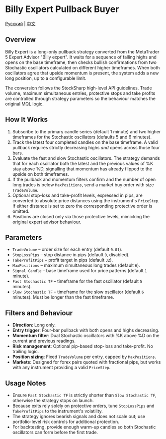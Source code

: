 # Billy Expert Pullback Buyer
[Русский](README_ru.md) | [中文](README_cn.md)

## Overview
Billy Expert is a long-only pullback strategy converted from the MetaTrader 5 Expert Advisor "Billy expert". It waits for a sequence of falling highs and opens on the base timeframe, then checks bullish confirmations from two Stochastic oscillators calculated on different higher timeframes. When both oscillators agree that upside momentum is present, the system adds a new long position, up to a configurable limit.

The conversion follows the StockSharp high-level API guidelines. Trade volume, maximum simultaneous entries, protective stops and take profits are controlled through strategy parameters so the behaviour matches the original MQL logic.

## How It Works
1. Subscribe to the primary candle series (default 1 minute) and two higher timeframes for the Stochastic oscillators (defaults 5 and 6 minutes).
2. Track the latest four completed candles on the base timeframe. A valid pullback requires strictly decreasing highs *and* opens across those four bars.
3. Evaluate the fast and slow Stochastic oscillators. The strategy demands that for each oscillator both the latest and the previous values of %K stay above %D, signalling that momentum has already flipped to the upside on both timeframes.
4. If the pullback and momentum filters confirm and the number of open long trades is below `MaxPositions`, send a market buy order with size `TradeVolume`.
5. Optional stop-loss and take-profit levels, expressed in pips, are converted to absolute price distances using the instrument's `PriceStep`. If either distance is set to zero the corresponding protective order is omitted.
6. Positions are closed only via those protective levels, mimicking the original expert advisor behaviour.

## Parameters
- `TradeVolume` – order size for each entry (default `0.01`).
- `StopLossPips` – stop distance in pips (default `0`, disabled).
- `TakeProfitPips` – profit target in pips (default `32`).
- `MaxPositions` – maximum simultaneous long trades (default `6`).
- `Signal Candle` – base timeframe used for price patterns (default `1` minute).
- `Fast Stochastic TF` – timeframe for the fast oscillator (default `5` minutes).
- `Slow Stochastic TF` – timeframe for the slow oscillator (default `6` minutes). Must be longer than the fast timeframe.

## Filters and Behaviour
- **Direction**: Long only.
- **Entry trigger**: Four-bar pullback with both opens and highs decreasing.
- **Momentum filter**: Dual Stochastic oscillators with %K above %D on the current and previous readings.
- **Risk management**: Optional pip-based stop-loss and take-profit. No trailing logic.
- **Position sizing**: Fixed `TradeVolume` per entry, capped by `MaxPositions`.
- **Markets**: Designed for forex pairs quoted with fractional pips, but works with any instrument providing a valid `PriceStep`.

## Usage Notes
- Ensure `Fast Stochastic TF` is strictly shorter than `Slow Stochastic TF`, otherwise the strategy stops on launch.
- Because exits rely solely on protective orders, tune `StopLossPips` and `TakeProfitPips` to the instrument's volatility.
- The strategy ignores bearish signals and does not scale out; use portfolio-level risk controls for additional protection.
- For backtesting, provide enough warm-up candles so both Stochastic oscillators can form before the first trade.

